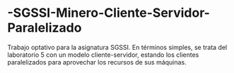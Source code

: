 # -SGSSI-Minero-Cliente-Servidor-Paralelizado
Trabajo optativo para la asignatura SGSSI. En términos simples, se trata del laboratorio 5 con un modelo cliente-servidor, estando los clientes paralelizados para aprovechar los recursos de sus máquinas.
